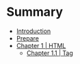 # Summary

* [Introduction](README.md)
* [Prepare](prepare.md)
* [Chapter 1 | HTML](chapter-1.md)
    * [Chapter 1.1 | Tag](chapter-1.1.md)

